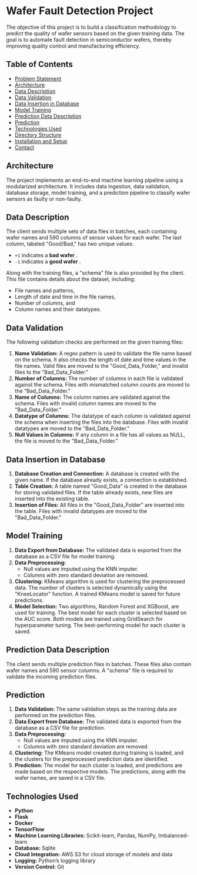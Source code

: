 #  **Wafer Fault Detection Project**

The objective of this project is to build a classification methodology to predict the quality of wafer sensors based on the given training data. The goal is to automate fault detection in semiconductor wafers, thereby improving quality control and manufacturing efficiency.

## Table of Contents

* [Problem Statement](#problem-statement)
* [Architecture](#architecture)
* [Data Description](#data-description)
* [Data Validation](#data-validation)
* [Data Insertion in Database](#data-insertion-in-database)
* [Model Training](#model-training)
* [Prediction Data Description](#prediction-data-description)
* [Prediction](#prediction)
* [Technologies Used](#technologies-used)
* [Directory Structure](#directory-structure)
* [Installation and Setup](#installation-and-setup)
* [Contact](#contact)

## Architecture

The project implements an end-to-end machine learning pipeline using a modularized architecture. It includes data ingestion, data validation, database storage, model training, and a prediction pipeline to classify wafer sensors as faulty or non-faulty.

## Data Description

The client sends multiple sets of data files in batches, each containing wafer names and 590 columns of sensor values for each wafer. The last column, labeled "Good/Bad," has two unique values:

* `+1` indicates a  **bad wafer** .
* `-1` indicates a  **good wafer** .

Along with the training files, a "schema" file is also provided by the client. This file contains details about the dataset, including:

* File names and patterns,
* Length of date and time in the file names,
* Number of columns, and
* Column names and their datatypes.

## Data Validation

The following validation checks are performed on the given training files:

1. **Name Validation:** A regex pattern is used to validate the file name based on the schema. It also checks the length of date and time values in the file names. Valid files are moved to the "Good_Data_Folder," and invalid files to the "Bad_Data_Folder."
2. **Number of Columns:** The number of columns in each file is validated against the schema. Files with mismatched column counts are moved to the "Bad_Data_Folder."
3. **Name of Columns:** The column names are validated against the schema. Files with invalid column names are moved to the "Bad_Data_Folder."
4. **Datatype of Columns:** The datatype of each column is validated against the schema when inserting the files into the database. Files with invalid datatypes are moved to the "Bad_Data_Folder."
5. **Null Values in Columns:** If any column in a file has all values as NULL, the file is moved to the "Bad_Data_Folder."

## Data Insertion in Database

1. **Database Creation and Connection:** A database is created with the given name. If the database already exists, a connection is established.
2. **Table Creation:** A table named "Good_Data" is created in the database for storing validated files. If the table already exists, new files are inserted into the existing table.
3. **Insertion of Files:** All files in the "Good_Data_Folder" are inserted into the table. Files with invalid datatypes are moved to the "Bad_Data_Folder."

## Model Training

1. **Data Export from Database:** The validated data is exported from the database as a CSV file for model training.
2. **Data Preprocessing:**
   * Null values are imputed using the KNN imputer.
   * Columns with zero standard deviation are removed.
3. **Clustering:** KMeans algorithm is used for clustering the preprocessed data. The number of clusters is selected dynamically using the "KneeLocator" function. A trained KMeans model is saved for future predictions.
4. **Model Selection:** Two algorithms, Random Forest and XGBoost, are used for training. The best model for each cluster is selected based on the AUC score. Both models are trained using GridSearch for hyperparameter tuning. The best-performing model for each cluster is saved.

## Prediction Data Description

The client sends multiple prediction files in batches. These files also contain wafer names and 590 sensor columns. A "schema" file is required to validate the incoming prediction files.

## Prediction

1. **Data Validation:** The same validation steps as the training data are performed on the prediction files.
2. **Data Export from Database:** The validated data is exported from the database as a CSV file for prediction.
3. **Data Preprocessing:**
   * Null values are imputed using the KNN imputer.
   * Columns with zero standard deviation are removed.
4. **Clustering:** The KMeans model created during training is loaded, and the clusters for the preprocessed prediction data are identified.
5. **Prediction:** The model for each cluster is loaded, and predictions are made based on the respective models. The predictions, along with the wafer names, are saved in a CSV file.

## Technologies Used

* **Python**
* **Flask**
* **Docker**
* **TensorFlow**
* **Machine Learning Libraries:** Scikit-learn, Pandas, NumPy, Imbalanced-learn
* **Database:** Sqlite
* **Cloud Integration:** AWS S3 for cloud storage of models and data
* **Logging:** Python’s logging library
* **Version Control:** Git
